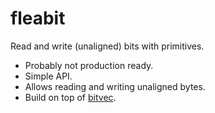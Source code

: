 # fleabit

Read and write (unaligned) bits with primitives.

* Probably not production ready.
* Simple API.
* Allows reading and writing unaligned bytes.
* Build on top of [bitvec](https://github.com/ferrilab/bitvec).
